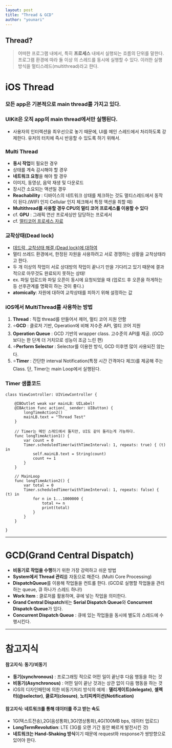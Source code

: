 ```yaml
---
layout: post
title: "Thread & GCD"
author: "younari"
---
```


## Thread?
> 어떠한 프로그램 내에서, 특히 **프로세스** 내에서 실행되는 흐름의 단위를 말한다. 프로그램 환경에 따라 둘 이상 의 스레드를 동시에 실행할 수 있다. 이러한 실행 방식을 멀티스레드(multithread)라고 한다.

# iOS Thread

### 모든 app은 기본적으로 main thread를 가지고 있다.

### UIKit은 오직 app의 main thread에서만 실행된다.
- 사용자의 인터렉션을 최우선으로 놓기 때문에, UI를 메인 스레드에서 처리하도록 강제한다. 유저의 터치에 즉시 반응할 수 있도록 하기 위해서.

### Multi Thread
- **동시 작업**이 필요한 경우
- 상태를 계속 감시해야 할 경우
- **네트워크 요청**을 해야 할 경우
- 이미지, 동영상, 음악 재생 및 다운로드
- 장시간 소요되는 액션일 경우
- **Reachability** : 디바이스의 네트워크 상태를 체크하는 것도 멀티스레드에서 동작이 된다.(WIFI 인지 Cellular 인지 체크해서 특정 액션을 취할 때)
- **Multithread를 사용할 경우 CPU의 멀티 코어 프로세스를 이용할 수 있다**
- cf. **GPU** : 그래픽 연산 프로세싱만 담당하는 프로세서
- cf. [멀티코어 프로세스 자료](https://namu.wiki/w/%EB%A9%80%ED%8B%B0%EC%BD%94%EC%96%B4%20%ED%94%84%EB%A1%9C%EC%84%B8%EC%84%9C)

### 교착상태(Dead lock)
- [데드락, 교착상태 해결 (Dead lock)에 대하여](http://goo.gl/jTXUXO)
- 멀티 쓰레드 환경에서, 한정된 자원을 사용하려고 서로 경쟁하는 상황을 교착상태라고 한다.
- 두 개 이상의 작업이 서로 상대방의 작업이 끝나기 만을 기다리고 있기 때문에 결과 적으로 아무것도 완료되지 못하는 상태!
- ex. 파일 업로드와 파일 오픈이 동시에 요청되었을 때 (업로드 후 오픈을 하게하는 등 선후관계를 명확히 하는 것이 좋다.)
- **atomically**: 자원에 대하여 교착상태를 피하기 위해 설정하는 값


### iOS에서 MultiThread를 사용하는 방법
1. **Thread** : 직접 thread를 만들어서 제어, 멀티 코어 지원 안함2. ⭐️**GCD** : 클로저 기반, Operation에 비해 저수준 API, 멀티 코어 지원3. **Operation Queue** : GCD 기반의 wrapper class. 고수준의 API를 제공. (GCD보다는 한 단계 더 거치므로 성능이 조금 느린 편)4. ⭐️**Perform Selector** : Selector를 이용한 방식, GCD 이후엔 많이 사용되진 않는다.5. ⭐️**Timer** : 간단한 interval Notification(특정 시간 간격마다 체크)를 제공해 주는 Class. 단, Timer는 main Loop에서 실행된다.


### Timer 샘플코드

```
class ViewController: UIViewController {

    @IBOutlet weak var mainLB: UILabel!
    @IBAction func action(_ sender: UIButton) {
        longTimeAction2()
        mainLB.text = "Thread Test"
    }
    
    // Timer는 메인 스레드에서 돌지만, UI도 같이 돌리는게 가능하다.
    func longTimeAction1() {
        var count = 0
        Timer.scheduledTimer(withTimeInterval: 1, repeats: true) { (t) in
            self.mainLB.text = String(count)
            count += 1
        }
    }
    
    // MainLoop
    func longTimeAction2() {
        var total = 0
        Timer.scheduledTimer(withTimeInterval: 1, repeats: false) { (t) in
            for n in 1...1000000 {
                total += n
                print(total)
            }
        }
    }

}
```


<hr>


# GCD(Grand Central Dispatch)
- **비동기로 작업을 수행**하기 위한 가장 강력하고 쉬운 방법
- **System에서 Thread 관리**를 자동으로 해준다. (Multi Core Processing)
- **DispatchQueue**를 이용해 작업들을 컨트롤 한다. (GCD로 실행할 작업들을 관리하는 queue, 큐 하나가 스레드 하나!)
- **Work Item** : 클로저를 활용하며, 큐에 넣는 작업을 의미한다.
- **Grand Central Dispatch**에는 **Serial Dispatch Queue**와 **Concurrent Dispatch Queue**가 있다. 
- **Concurrent Dispatch Queue** : 큐에 있는 작업들을 동시에 별도의 스레드에 수행시킨다. 


<hr>


# 참고지식

#### 참고지식: 동기/비동기
- **동기(synchronous)** : 프로그래밍 적으로 어떤 일이 끝난후 다음 행동을 하는 것- **비동기(Asynchronous)** : 어떤 일이 끝난 것과는 상관 없이 다음 행동을 하는 것
- iOS의 디자인패턴에 의한 비동기처리 방식의 예제 : **델리게이트(delegate)**, **셀렉터(@selector)**, **클로저(closure)**, **노티피케이션(Notification)**

#### 참고지식: 네트워크를 통해 데이터를 주고 받는 속도
- 1G(텍스트전송),2G(음성통화),3G(영상통화),4G(100MB bps, 데이터 업로드)
- **LongTermRevolution**: LTE (3G를 오랜 기간 동안 빠르게 발전시킨 것)
- **네트워크는 Hand-Shaking 방식**이기 때문에 request와 response가 쌍방향으로 있어야 한다.